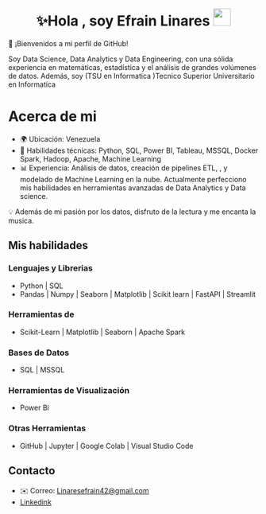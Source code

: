 
<h1 align="center"><b>✨Hola , soy Efrain Linares </b><img src="https://media.giphy.com/media/hvRJCLFzcasrR4ia7z/giphy.gif" width="35"></h1>

👋 ¡Bienvenidos a mi perfil de GitHub!

Soy Data Science, Data Analytics y Data Engineering, con una sólida experiencia en matemáticas, estadística y el análisis de grandes volúmenes de datos. Además, soy (TSU en Informatica )Tecnico Superior Universitario en Informatica

# Acerca de mi #
- 🌍 Ubicación: Venezuela
- 🔧 Habilidades técnicas: Python, SQL, Power BI, Tableau, MSSQL, Docker Spark, Hadoop, Apache, Machine Learning
- 📊 Experiencia: Análisis de datos, creación de pipelines ETL, , y modelado de Machine Learning en la nube. Actualmente perfecciono mis habilidades en herramientas avanzadas de Data Analytics y Data science.

💡 Además de mi pasión por los datos, disfruto de la lectura y me encanta la musica. 

## Mis habilidades ##

### Lenguajes y Librerias ###
- Python | SQL
- Pandas | Numpy | Seaborn | Matplotlib | Scikit learn | FastAPI | Streamlit

### Herramientas de ####
- Scikit-Learn | Matplotlib | Seaborn | Apache Spark
### Bases de Datos ###
- SQL | MSSQL
### Herramientas de Visualización ###
- Power Bi
### Otras Herramientas ###
- GitHub | Jupyter | Google Colab | Visual Studio Code
## Contacto ##
- ✉️ Correo: Linaresefrain42@gmail.com
- [Linkedink](https://www.linkedin.com/in/efrainlinares/)
